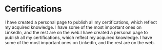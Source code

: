 # Certifications
I have created a personal page to publish all my certifications, which reflect my acquired knowledge. I have some of the most important ones on LinkedIn, and the rest are on the web.I have created a personal page to publish all my certifications, which reflect my acquired knowledge. I have some of the most important ones on LinkedIn, and the rest are on the web.



